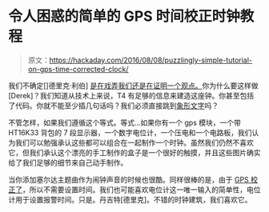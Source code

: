 # 令人困惑的简单的 GPS 时间校正时钟教程

> 原文：<https://hackaday.com/2016/08/08/puzzlingly-simple-tutorial-on-gps-time-corrected-clock/>

我们不确定[]德里克·利伯] [是在戏弄我们还是在证明一个观点。](http://revenanteagle.org/checksix/zelda/)你为什么要这样做[Derek]？我们知道从技术上来说，T4 有足够的信息来建造这座钟。你甚至包括了代码。你就不能至少插几句话吗？我们必须直接跳到[象形文字](http://www.goodreads.com/quotes/290233-what-are-letters-kinda-like-mediaglyphics-except-they-re-all-black)吗？

不管怎样，如果我们遵循这个等式。等式…如果你有一个 gps 模块，一个带 HT16K33 背包的 7 段显示器，一个数字电位计，一个压电和一个电路板，我们认为我们可以勉强承认这些都可以组合在一起制作一个时钟。虽然我们仍然不喜欢它，但我们承认这个漂亮的手工制作的盒子是一个很好的触摸，并且这些图片确实给了我们足够的细节来自己动手制作。

当你添加塞尔达主题曲作为闹钟声音的时候也很酷。同样很棒的是，由于 [GPS 校正了](http://hackaday.com/2013/11/01/heatkit-clock-updated-with-a-pic32-and-gps/)，所以不需要设置时间。我们也可能喜欢电位计这一唯一输入的简单性，电位计用于设置报警时间。只是。丹吉特[德里克]。不错的时钟建筑，我们喜欢它。